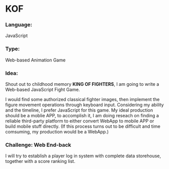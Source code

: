# KOF

### Language: 
JavaScript

### Type: 
Web-based Animation Game

### Idea:
Shout out to childhood memory **KING OF FIGHTERS**, I am going to write a Web-based JavaScript Fight Game.

I would find some authorized classical fighter images, then implement the figure movement operations through keyboard input. Considering my ability and the timeline, I prefer JavaScript for this game. My ideal production should be a moblie APP, to accomplish it, I am doing reseach on finding a reliable third-party platform to either convert WebApp to mobile APP or build mobile stuff directly. (If this process turns out to be difficult and time comsuming, my production would be a WebApp.)

### Challenge: Web End-back
I will try to establish a player log in system with complete data storehouse, together with a score ranking list.
